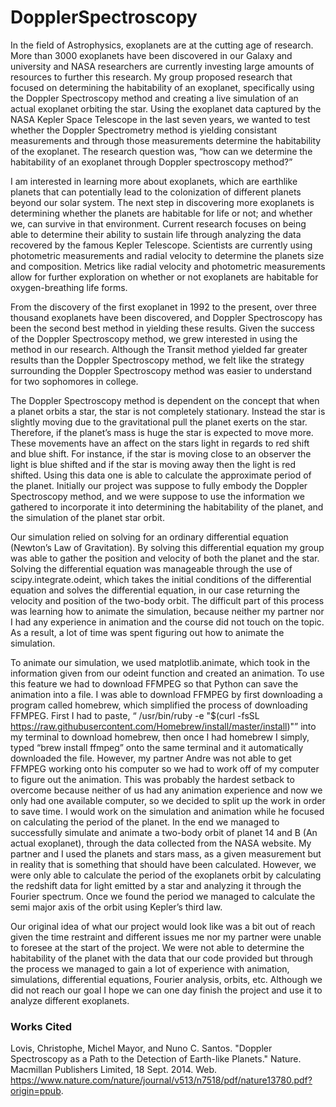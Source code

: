 # DopplerSpectroscopy

In the field of Astrophysics, exoplanets are at the cutting age of research. More than 3000
exoplanets have been discovered in our Galaxy and university and NASA researchers are currently investing large amounts of resources to further this research. My group proposed research that focused on determining the habitability of an exoplanet, specifically using the Doppler Spectroscopy method and creating a live simulation of an actual exoplanet orbiting the star. Using the exoplanet data captured by the NASA Kepler Space Telescope in the last seven years, we wanted to test whether the Doppler Spectrometry method is yielding consistant measurements and through those measurements determine the habitability of the exoplanet. The research question was, “how can we determine the habitability of an exoplanet through Doppler spectroscopy method?”

I am interested in learning more about exoplanets, which are earthlike planets that can potentially lead to the colonization of different planets beyond our solar system. The next step in discovering more exoplanets is determining whether the planets are habitable for life or not; and whether we, can survive in that environment. Current research focuses on being able to determine their ability to sustain life through analyzing the data recovered by the famous Kepler Telescope. Scientists are currently using photometric measurements and radial velocity to determine the planets size and composition. Metrics like radial velocity and photometric measurements allow for further exploration on whether or not exoplanets are habitable for oxygen-breathing life forms.

From the discovery of the first exoplanet in 1992 to the present, over three thousand exoplanets have been discovered, and Doppler Spectroscopy has been the second best method in yielding these results. Given the success of the Doppler Spectroscopy method, we grew interested in using the method in our research. Although the Transit method yielded far greater results than the Doppler Spectroscopy method, we felt like the strategy surrounding the Doppler Spectroscopy method was easier to understand for two sophomores in college.

The Doppler Spectroscopy method is dependent on the concept that when a planet orbits a star, the star is not completely stationary. Instead the star is slightly moving due to the gravitational pull the planet exerts on the star. Therefore, if the planet’s mass is huge the star is expected to move more. These movements have an affect on the stars light in regards to red shift and blue shift. For instance, if the star is moving close to an observer the light is blue shifted and if the star is moving away then the light is red shifted. Using this data one is able to calculate the approximate period of the planet.
Initially our project was suppose to fully embody the Doppler Spectroscopy method, and we were suppose to use the information we gathered to incorporate it into determining the habitability of the planet, and the simulation of the planet star orbit. 

Our simulation relied on solving for an ordinary differential equation (Newton’s Law of Gravitation). By solving this differential equation my group was able to gather the position and velocity of both the planet and the star. Solving the differential equation was manageable through the use of scipy.integrate.odeint, which takes the initial conditions of the differential equation and solves the differential equation, in our case returning the velocity and position of the two-body orbit. The difficult part of this process was learning how to animate the simulation, because neither my partner nor I had any experience in animation and the course did not touch on the topic. As a result, a lot of time was spent figuring out how to animate the simulation.

To animate our simulation, we used matplotlib.animate, which took in the information given from our odeint function and created an animation. To use this feature we had to download FFMPEG so that Python can save the animation into a file. I was able to download FFMPEG by first downloading a program called homebrew, which simplified the process of downloading FFMPEG. First I had to paste, “ /usr/bin/ruby -e "$(curl -fsSL https://raw.githubusercontent.com/Homebrew/install/master/install)"” into my terminal to download homebrew, then once I had homebrew I simply, typed “brew install ffmpeg” onto the same terminal and it automatically downloaded the file. However, my partner Andre was not able to get FFMPEG working onto his computer so we had to work off of my computer to figure out the animation. This was probably the hardest setback to overcome because neither of us had any animation experience and now we only had one available computer, so we decided to split up the work in order to save time. I would work on the simulation and animation while he focused on calculating the period of the planet.
In the end we managed to successfully simulate and animate a two-body orbit of planet 14 and B (An actual exoplanet), through the data collected from the NASA website. My partner and I used the planets and stars mass, as a given measurement but in reality that is something that should have been calculated. However, we were only able to calculate the period of the exoplanets orbit by calculating the redshift data for light emitted by a star and analyzing it through the Fourier spectrum. Once we found the period we managed to calculate the semi major axis of the orbit using Kepler’s third law.

Our original idea of what our project would look like was a bit out of reach given the time restraint and different issues me nor my partner were unable to foresee at the start of the project. We were not able to determine the habitability of the planet with the data that our code provided but through the process we managed to gain a lot of experience with animation, simulations, differential equations, Fourier analysis, orbits, etc. Although we did not reach our goal I hope we can one day finish the project and use it to analyze different exoplanets.
 
### Works Cited
Lovis, Christophe, Michel Mayor, and Nuno C. Santos. "Doppler Spectroscopy as a Path to the Detection of Earth-like Planets." Nature. Macmillan Publishers Limited, 18 Sept. 2014. Web. <https://www.nature.com/nature/journal/v513/n7518/pdf/nature13780.pdf?origin=ppub>.
